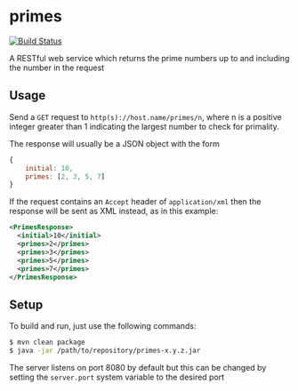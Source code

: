 # primes

[![Build Status](https://travis-ci.org/Jooles/primes.svg?branch=master)](https://travis-ci.org/Jooles/primes)

A RESTful web service which returns the prime numbers up to and including the number in the request

## Usage

Send a `GET` request to `http(s)://host.name/primes/n`, where n is a positive integer greater than 1 indicating the largest number to check for primality.

The response will usually be a JSON object with the form

```javascript
{
    initial: 10,
    primes: [2, 3, 5, 7]
}
```

If the request contains an `Accept` header of `application/xml` then the response will be sent as XML instead, as in this example:
```xml
<PrimesResponse>
  <initial>10</initial>
  <primes>2</primes>
  <primes>3</primes>
  <primes>5</primes>
  <primes>7</primes>
</PrimesResponse>
```

## Setup

To build and run, just use the following commands:
```bash
$ mvn clean package
$ java -jar /path/to/repository/primes-x.y.z.jar
```

The server listens on port 8080 by default but this can be changed by setting the `server.port` system variable to the desired port
